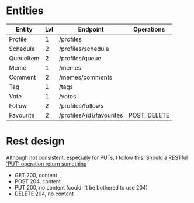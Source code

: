# Entities

| Entity    | Lvl | Endpoint            | Operations |
| --------- | --- | ------------------- | ------------- |
| Profile   | 1 |   /profiles           |               |
| Schedule  | 2 |   /profiles/schedule  |               |
| QueueItem | 2 |   /profiles/queue     |               |
| Meme      | 1 |   /memes              |               |
| Comment   | 2 |   /memes/comments     |               |
| Tag       | 1 |   /tags               |               |
| Vote      | 1 |   /votes              |               |
| Follow    | 2 |   /profiles/follows   |               |
| Favourite | 2 |   /profiles/{id}/favourites | POST, DELETE |


# Rest design

Although not consistent, especially for PUTs, I follow this:
[Should a RESTful 'PUT' operation return something](https://stackoverflow.com/questions/797834/should-a-restful-put-operation-return-something)
* GET 200, content
* POST 204, content
* PUT 200, no content (couldn't be bothered to use 204)
* DELETE 204, no content
